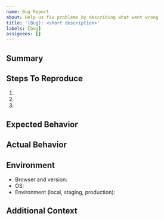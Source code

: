 ```yaml
---
name: Bug Report
about: Help us fix problems by describing what went wrong
title: '[Bug]: <short description>'
labels: [bug]
assignees: []
---
```


## Summary

<!-- Provide a clear and concise description of the bug. -->

## Steps To Reproduce

1.
2.
3.

## Expected Behavior

<!-- Tell us what you expected to happen. -->

## Actual Behavior

<!-- Tell us what actually happened. Include screenshots or logs when helpful. -->

## Environment

- Browser and version:
- OS:
- Environment (local, staging, production):

## Additional Context

<!-- Add any other details, configuration, or context about the problem here. -->
